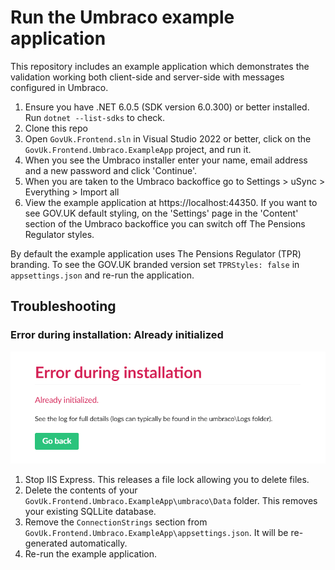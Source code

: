 # Run the Umbraco example application

This repository includes an example application which demonstrates the validation working both client-side and server-side with messages configured in Umbraco.

1. Ensure you have .NET 6.0.5 (SDK version 6.0.300) or better installed. Run `dotnet --list-sdks` to check.
2. Clone this repo
3. Open `GovUk.Frontend.sln` in Visual Studio 2022 or better, click on the `GovUk.Frontend.Umbraco.ExampleApp` project, and run it.
4. When you see the Umbraco installer enter your name, email address and a new password and click 'Continue'.
5. When you are taken to the Umbraco backoffice go to Settings > uSync > Everything > Import all
6. View the example application at https://localhost:44350. If you want to see GOV.UK default styling, on the 'Settings' page in the 'Content' section of the Umbraco backoffice you can switch off The Pensions Regulator styles.

By default the example application uses The Pensions Regulator (TPR) branding. To see the GOV.UK branded version set `TPRStyles: false` in `appsettings.json` and re-run the application.

## Troubleshooting

### Error during installation: Already initialized

!['Already initialized' error](../images/already-initialized.png)

1. Stop IIS Express. This releases a file lock allowing you to delete files.
2. Delete the contents of your `GovUk.Frontend.Umbraco.ExampleApp\umbraco\Data` folder. This removes your existing SQLLite database.
3. Remove the `ConnectionStrings` section from `GovUk.Frontend.Umbraco.ExampleApp\appsettings.json`. It will be re-generated automatically.
4. Re-run the example application.
